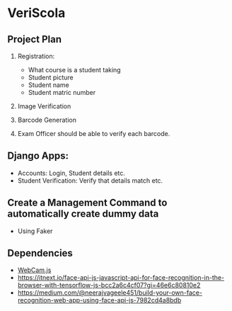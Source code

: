 # VeriScola
## Project Plan
1. Registration:
	- What course is a student taking
	- Student picture
	- Student name
	- Student matric number

2. Image Verification

3. Barcode Generation

4. Exam Officer should be able to verify each barcode.

## Django Apps:
 - Accounts: Login, Student details etc.
 - Student Verification: Verify that details match etc.

## Create a Management Command to automatically create dummy data
 - Using Faker


## Dependencies
 - [WebCam.js](https://github.com/jhuckaby/webcamjs/blob/master/webcam.js)
 - https://itnext.io/face-api-js-javascript-api-for-face-recognition-in-the-browser-with-tensorflow-js-bcc2a6c4cf07?gi=46e6c80810e2
 - https://medium.com/@neerajvageele451/build-your-own-face-recognition-web-app-using-face-api-js-7982cd4a8bdb